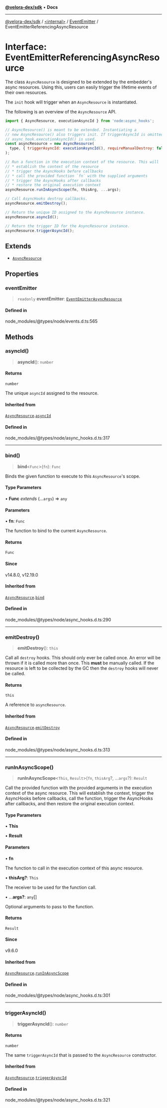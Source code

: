 [**@velora-dex/sdk**](../../../../README.md) • **Docs**

***

[@velora-dex/sdk](../../../../globals.md) / [\<internal\>](../../../README.md) / [EventEmitter](../README.md) / EventEmitterReferencingAsyncResource

# Interface: EventEmitterReferencingAsyncResource

The class `AsyncResource` is designed to be extended by the embedder's async
resources. Using this, users can easily trigger the lifetime events of their
own resources.

The `init` hook will trigger when an `AsyncResource` is instantiated.

The following is an overview of the `AsyncResource` API.

```js
import { AsyncResource, executionAsyncId } from 'node:async_hooks';

// AsyncResource() is meant to be extended. Instantiating a
// new AsyncResource() also triggers init. If triggerAsyncId is omitted then
// async_hook.executionAsyncId() is used.
const asyncResource = new AsyncResource(
  type, { triggerAsyncId: executionAsyncId(), requireManualDestroy: false },
);

// Run a function in the execution context of the resource. This will
// * establish the context of the resource
// * trigger the AsyncHooks before callbacks
// * call the provided function `fn` with the supplied arguments
// * trigger the AsyncHooks after callbacks
// * restore the original execution context
asyncResource.runInAsyncScope(fn, thisArg, ...args);

// Call AsyncHooks destroy callbacks.
asyncResource.emitDestroy();

// Return the unique ID assigned to the AsyncResource instance.
asyncResource.asyncId();

// Return the trigger ID for the AsyncResource instance.
asyncResource.triggerAsyncId();
```

## Extends

- [`AsyncResource`](../../../classes/AsyncResource.md)

## Properties

### eventEmitter

> `readonly` **eventEmitter**: [`EventEmitterAsyncResource`](../classes/EventEmitterAsyncResource.md)

#### Defined in

node\_modules/@types/node/events.d.ts:565

## Methods

### asyncId()

> **asyncId**(): `number`

#### Returns

`number`

The unique `asyncId` assigned to the resource.

#### Inherited from

[`AsyncResource`](../../../classes/AsyncResource.md).[`asyncId`](../../../classes/AsyncResource.md#asyncid)

#### Defined in

node\_modules/@types/node/async\_hooks.d.ts:317

***

### bind()

> **bind**\<`Func`\>(`fn`): `Func`

Binds the given function to execute to this `AsyncResource`'s scope.

#### Type Parameters

• **Func** *extends* (...`args`) => `any`

#### Parameters

• **fn**: `Func`

The function to bind to the current `AsyncResource`.

#### Returns

`Func`

#### Since

v14.8.0, v12.19.0

#### Inherited from

[`AsyncResource`](../../../classes/AsyncResource.md).[`bind`](../../../classes/AsyncResource.md#bind)

#### Defined in

node\_modules/@types/node/async\_hooks.d.ts:290

***

### emitDestroy()

> **emitDestroy**(): `this`

Call all `destroy` hooks. This should only ever be called once. An error will
be thrown if it is called more than once. This **must** be manually called. If
the resource is left to be collected by the GC then the `destroy` hooks will
never be called.

#### Returns

`this`

A reference to `asyncResource`.

#### Inherited from

[`AsyncResource`](../../../classes/AsyncResource.md).[`emitDestroy`](../../../classes/AsyncResource.md#emitdestroy)

#### Defined in

node\_modules/@types/node/async\_hooks.d.ts:313

***

### runInAsyncScope()

> **runInAsyncScope**\<`This`, `Result`\>(`fn`, `thisArg`?, ...`args`?): `Result`

Call the provided function with the provided arguments in the execution context
of the async resource. This will establish the context, trigger the AsyncHooks
before callbacks, call the function, trigger the AsyncHooks after callbacks, and
then restore the original execution context.

#### Type Parameters

• **This**

• **Result**

#### Parameters

• **fn**

The function to call in the execution context of this async resource.

• **thisArg?**: `This`

The receiver to be used for the function call.

• ...**args?**: `any`[]

Optional arguments to pass to the function.

#### Returns

`Result`

#### Since

v9.6.0

#### Inherited from

[`AsyncResource`](../../../classes/AsyncResource.md).[`runInAsyncScope`](../../../classes/AsyncResource.md#runinasyncscope)

#### Defined in

node\_modules/@types/node/async\_hooks.d.ts:301

***

### triggerAsyncId()

> **triggerAsyncId**(): `number`

#### Returns

`number`

The same `triggerAsyncId` that is passed to the `AsyncResource` constructor.

#### Inherited from

[`AsyncResource`](../../../classes/AsyncResource.md).[`triggerAsyncId`](../../../classes/AsyncResource.md#triggerasyncid)

#### Defined in

node\_modules/@types/node/async\_hooks.d.ts:321
